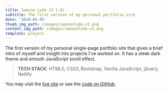 ```yaml
---
title: Samson Ludo (V 1.0)
subtitle: The first version of my personal portfolio site.
date: '2019-01-05'
thumb_img_path: /images/samsonludo-v1.png
content_img_path: /images/samsonludo-v1.png
template: project
---
```

The first version of my personal single-page portfolio site that gives a brief intro of myself and insight into projects I've worked on. It has a sleek dark theme and smooth JavaScript scroll effect.

> **TECH STACK**: HTML5, CSS3, Bootstrap, Vanilla JavaScript, jQuery, Netlify

You may visit the [live site](https://samsonludo.netlify.com/) or see the [code on GitHub](https://github.com/Samson-Ludo/samsonludo).